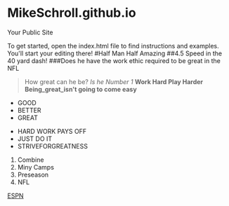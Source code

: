MikeSchroll.github.io
=====================

Your Public Site

To get started, open the index.html file to find instructions and examples. You'll start your editing there!
#Half Man Half Amazing 
##4.5 Speed in the 40 yard dash! 
###Does he have the work ethic required to be great in the NFL
> How great can he be?
*Is he Number 1*
**Work Hard Play Harder**
**Being_great_isn't going to come easy**

 * GOOD
 * BETTER 
 * GREAT

 - HARD WORK PAYS OFF
 - JUST DO IT
 - STRIVEFORGREATNESS

1. Combine
2. Miny Camps
3. Preseason
4. NFL

[ESPN](http://www.espn.com)
